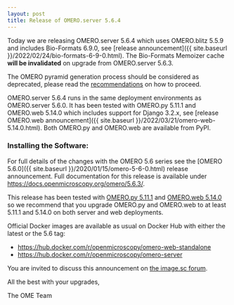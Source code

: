 ```yaml
---
layout: post
title: Release of OMERO.server 5.6.4
---
```


Today we are releasing OMERO.server 5.6.4 which uses OMERO.blitz 5.5.9
and includes Bio-Formats 6.9.0, see [release announcement]({{ site.baseurl }}/2022/02/24/bio-formats-6-9-0.html).
The Bio-Formats Memoizer cache **will be invalidated** on upgrade from OMERO.server 5.6.3.

The OMERO pyramid generation process should be considered as deprecated, please read the [recommendations](https://docs.openmicroscopy.org/omero/latest/sysadmins/limitations.html) on how to proceed.


OMERO.server 5.6.4 runs in the same deployment environments as
OMERO.server 5.6.0. It has been tested with OMERO.py 5.11.1 and OMERO.web
5.14.0 which includes support for Django 3.2.x, see [release OMERO.web announcement]({{ site.baseurl }}/2022/03/21/omero-web-5.14.0.html).
Both OMERO.py and OMERO.web are available from PyPI. 

### Installing the Software:

For full details of the changes with the OMERO 5.6 series see the
[OMERO 5.6.0]({{ site.baseurl }}/2020/01/15/omero-5-6-0.html) release
announcement. Full documentation for this release is available
under <https://docs.openmicroscopy.org/omero/5.6.3/>.

This release has been tested with
[OMERO.py 5.11.1](https://pypi.org/project/omero-py/5.11.1/) and
[OMERO.web 5.14.0](https://pypi.org/project/omero-web/5.14.0/) so we
recommend that you upgrade OMERO.py and OMERO.web to at least 5.11.1 and 5.14.0 on
both server and web deployments.

Official Docker images are available as usual on Docker Hub with either
the latest or the 5.6 tag:

* <https://hub.docker.com/r/openmicroscopy/omero-web-standalone>
* <https://hub.docker.com/r/openmicroscopy/omero-server>

You are invited to discuss this announcement on
[the image.sc forum](https://forum.image.sc/tags/c/data-management/omero).

All the best with your upgrades,

The OME Team

